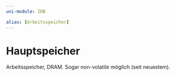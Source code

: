 ```yaml
---
uni-module: IDB

alias: [Arbeitsspeicher]
---
```


# Hauptspeicher

Arbeitsspeicher, DRAM.
Sogar non-volatile möglich (seit neuestem).
